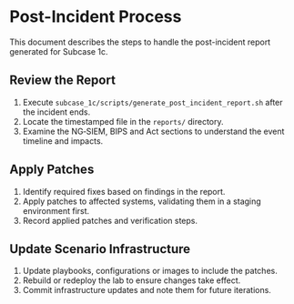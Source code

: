 # Post-Incident Process

This document describes the steps to handle the post-incident report generated for Subcase 1c.

## Review the Report
1. Execute `subcase_1c/scripts/generate_post_incident_report.sh` after the incident ends.
2. Locate the timestamped file in the `reports/` directory.
3. Examine the NG‑SIEM, BIPS and Act sections to understand the event timeline and impacts.

## Apply Patches
1. Identify required fixes based on findings in the report.
2. Apply patches to affected systems, validating them in a staging environment first.
3. Record applied patches and verification steps.

## Update Scenario Infrastructure
1. Update playbooks, configurations or images to include the patches.
2. Rebuild or redeploy the lab to ensure changes take effect.
3. Commit infrastructure updates and note them for future iterations.
